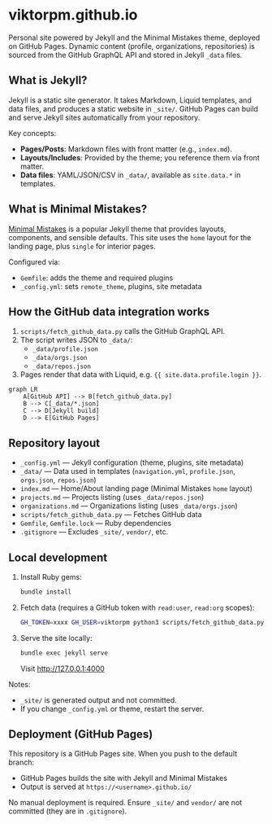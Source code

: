 # viktorpm.github.io

Personal site powered by Jekyll and the Minimal Mistakes theme, deployed on GitHub Pages. Dynamic content (profile, organizations, repositories) is sourced from the GitHub GraphQL API and stored in Jekyll `_data` files.

## What is Jekyll?

Jekyll is a static site generator. It takes Markdown, Liquid templates, and data files, and produces a static website in `_site/`. GitHub Pages can build and serve Jekyll sites automatically from your repository.

Key concepts:
- **Pages/Posts**: Markdown files with front matter (e.g., `index.md`).
- **Layouts/Includes**: Provided by the theme; you reference them via front matter.
- **Data files**: YAML/JSON/CSV in `_data/`, available as `site.data.*` in templates.

## What is Minimal Mistakes?

[Minimal Mistakes](https://mmistakes.github.io/minimal-mistakes/docs/quick-start-guide/) is a popular Jekyll theme that provides layouts, components, and sensible defaults. This site uses the `home` layout for the landing page, plus `single` for interior pages.

Configured via:
- `Gemfile`: adds the theme and required plugins
- `_config.yml`: sets `remote_theme`, plugins, site metadata

## How the GitHub data integration works

1. `scripts/fetch_github_data.py` calls the GitHub GraphQL API.
2. The script writes JSON to `_data/`:
   - `_data/profile.json`
   - `_data/orgs.json`
   - `_data/repos.json`
3. Pages render that data with Liquid, e.g. `{{ site.data.profile.login }}`.

```mermaid
graph LR
    A[GitHub API] --> B[fetch_github_data.py]
    B --> C[_data/*.json]
    C --> D[Jekyll build]
    D --> E[GitHub Pages]
```

## Repository layout

- `_config.yml` — Jekyll configuration (theme, plugins, site metadata)
- `_data/` — Data used in templates (`navigation.yml`, `profile.json`, `orgs.json`, `repos.json`)
- `index.md` — Home/About landing page (Minimal Mistakes `home` layout)
- `projects.md` — Projects listing (uses `_data/repos.json`)
- `organizations.md` — Organizations listing (uses `_data/orgs.json`)
- `scripts/fetch_github_data.py` — Fetches GitHub data
- `Gemfile`, `Gemfile.lock` — Ruby dependencies
- `.gitignore` — Excludes `_site/`, `vendor/`, etc.

## Local development

1. Install Ruby gems:
   ```bash
   bundle install
   ```
2. Fetch data (requires a GitHub token with `read:user`, `read:org` scopes):
   ```bash
   GH_TOKEN=xxxx GH_USER=viktorpm python3 scripts/fetch_github_data.py
   ```
3. Serve the site locally:
   ```bash
   bundle exec jekyll serve
   ```
   Visit http://127.0.0.1:4000

Notes:
- `_site/` is generated output and not committed.
- If you change `_config.yml` or theme, restart the server.

## Deployment (GitHub Pages)

This repository is a GitHub Pages site. When you push to the default branch:
- GitHub Pages builds the site with Jekyll and Minimal Mistakes
- Output is served at `https://<username>.github.io/`

No manual deployment is required. Ensure `_site/` and `vendor/` are not committed (they are in `.gitignore`).